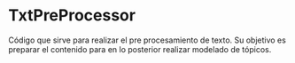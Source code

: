 # TxtPreProcessor

Código que sirve para realizar el pre procesamiento de texto. Su objetivo es preparar el contenido para en lo posterior realizar modelado de tópicos.
